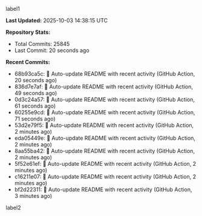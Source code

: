 
label1 
<!-- ACTIVITY_START -->
**Last Updated:** 2025-10-03 14:38:15 UTC

**Repository Stats:**
- Total Commits: 25845
- Last Commit: 20 seconds ago

**Recent Commits:**
- 68b93ca5c: 🤖 Auto-update README with recent activity (GitHub Action, 20 seconds ago)
- 836d7e7af: 🤖 Auto-update README with recent activity (GitHub Action, 49 seconds ago)
- 0d3c24a57: 🤖 Auto-update README with recent activity (GitHub Action, 61 seconds ago)
- 60255e9cd: 🤖 Auto-update README with recent activity (GitHub Action, 71 seconds ago)
- 53d2e79f5: 🤖 Auto-update README with recent activity (GitHub Action, 2 minutes ago)
- eda05449e: 🤖 Auto-update README with recent activity (GitHub Action, 2 minutes ago)
- 8aa55ba42: 🤖 Auto-update README with recent activity (GitHub Action, 2 minutes ago)
- 5f52e61ef: 🤖 Auto-update README with recent activity (GitHub Action, 2 minutes ago)
- c16211e07: 🤖 Auto-update README with recent activity (GitHub Action, 2 minutes ago)
- bf2d22311: 🤖 Auto-update README with recent activity (GitHub Action, 3 minutes ago)
<!-- ACTIVITY_END -->

label2
